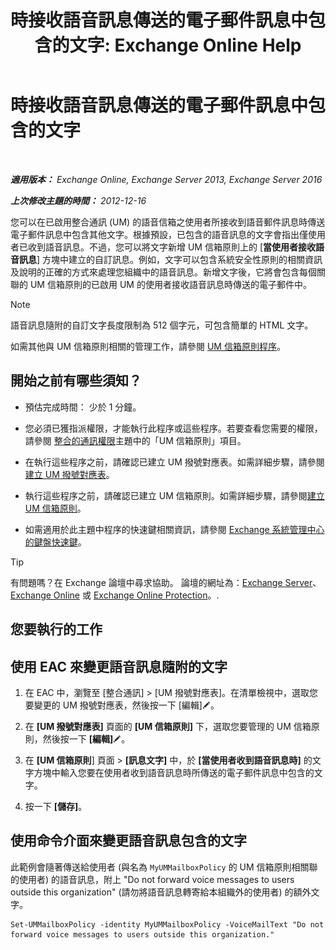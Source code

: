 ﻿---
title: '時接收語音訊息傳送的電子郵件訊息中包含的文字: Exchange Online Help'
TOCTitle: 時接收語音訊息傳送的電子郵件訊息中包含的文字
ms:assetid: b2eec29c-e5eb-4263-80d8-0b9813dd56dc
ms:mtpsurl: https://technet.microsoft.com/zh-tw/library/Bb201718(v=EXCHG.150)
ms:contentKeyID: 51409205
ms.date: 05/23/2018
mtps_version: v=EXCHG.150
ms.translationtype: MT
---

# 時接收語音訊息傳送的電子郵件訊息中包含的文字

 

_**適用版本：** Exchange Online, Exchange Server 2013, Exchange Server 2016_

_**上次修改主題的時間：** 2012-12-16_

您可以在已啟用整合通訊 (UM) 的語音信箱之使用者所接收到語音郵件訊息時傳送電子郵件訊息中包含其他文字。根據預設，已包含的語音訊息的文字會指出僅使用者已收到語音訊息。不過，您可以將文字新增 UM 信箱原則上的 \[**當使用者接收語音訊息**\] 方塊中建立的自訂訊息。例如，文字可以包含系統安全性原則的相關資訊及說明的正確的方式來處理您組織中的語音訊息。新增文字後，它將會包含每個關聯的 UM 信箱原則的已啟用 UM 的使用者接收語音訊息時傳送的電子郵件中。


> [!NOTE]  
> 語音訊息隨附的自訂文字長度限制為 512 個字元，可包含簡單的 HTML 文字。




如需其他與 UM 信箱原則相關的管理工作，請參閱 [UM 信箱原則程序](um-mailbox-policy-procedures-exchange-2013-help.md)。

## 開始之前有哪些須知？

  - 預估完成時間： 少於 1 分鐘。

  - 您必須已獲指派權限，才能執行此程序或這些程序。若要查看您需要的權限，請參閱 [整合的通訊權限](unified-messaging-permissions-exchange-2013-help.md)主題中的「UM 信箱原則」項目。

  - 在執行這些程序之前，請確認已建立 UM 撥號對應表。如需詳細步驟，請參閱[建立 UM 撥號對應表](create-a-um-dial-plan-exchange-2013-help.md)。

  - 執行這些程序之前，請確認已建立 UM 信箱原則。如需詳細步驟，請參閱[建立 UM 信箱原則](create-a-um-mailbox-policy-exchange-2013-help.md)。

  - 如需適用於此主題中程序的快速鍵相關資訊，請參閱 [Exchange 系統管理中心的鍵盤快速鍵](keyboard-shortcuts-in-the-exchange-admin-center-exchange-online-protection-help.md)。


> [!TIP]  
> 有問題嗎？在 Exchange 論壇中尋求協助。 論壇的網址為：<a href="https://go.microsoft.com/fwlink/p/?linkid=60612">Exchange Server</a>、 <a href="https://go.microsoft.com/fwlink/p/?linkid=267542">Exchange Online</a> 或 <a href="https://go.microsoft.com/fwlink/p/?linkid=285351">Exchange Online Protection</a>。.




## 您要執行的工作

## 使用 EAC 來變更語音訊息隨附的文字

1.  在 EAC 中，瀏覽至 \[整合通訊\] \> \[UM 撥號對應表\]。在清單檢視中，選取您要變更的 UM 撥號對應表，然後按一下 \[編輯\]![編輯圖示](images/JJ218640.6f53ccb2-1f13-4c02-bea0-30690e6ea71d(EXCHG.150).gif "編輯圖示")。

2.  在 **\[UM 撥號對應表\]** 頁面的 **\[UM 信箱原則\]** 下，選取您要管理的 UM 信箱原則，然後按一下 **\[編輯\]**![編輯圖示](images/JJ218640.6f53ccb2-1f13-4c02-bea0-30690e6ea71d(EXCHG.150).gif "編輯圖示")。

3.  在 **\[UM 信箱原則**\] 頁面 \> **\[訊息文字\]** 中，於 **\[當使用者收到語音訊息時\]** 的文字方塊中輸入您要在使用者收到語音訊息時所傳送的電子郵件訊息中包含的文字。

4.  按一下 **\[儲存\]**。

## 使用命令介面來變更語音訊息包含的文字

此範例會隨著傳送給使用者 (與名為 `MyUMMailboxPolicy` 的 UM 信箱原則相關聯的使用者) 的語音訊息，附上 "Do not forward voice messages to users outside this organization" (請勿將語音訊息轉寄給本組織外的使用者) 的額外文字。

    Set-UMMailboxPolicy -identity MyUMMailboxPolicy -VoiceMailText "Do not forward voice messages to users outside this organization."

